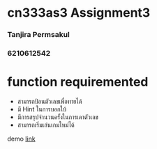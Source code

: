 # cn333as3 Assignment3
### Tanjira Permsakul
### 6210612542

# function requiremented
- สามารถป้อนตัวเลขเพื่อทายได้
- มี Hint ในการบอกใบ้
- มีการสรุปจำนวนครั้งในการเดาตัวเลข
- สามารถเริ่มเล่นเกมใหม่ได้

demo [link](https://www.youtube.com/watch?v=53yykxN0YXk)
